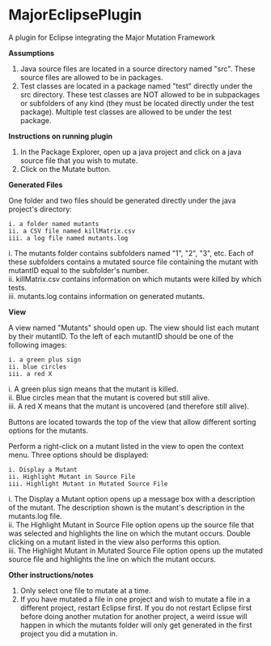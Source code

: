 # MajorEclipsePlugin
A plugin for Eclipse integrating the Major Mutation Framework

**Assumptions**

1. Java source files are located in a source directory named &quot;src&quot;. These source files are allowed to be in packages.  
2. Test classes are located in a package named &quot;test&quot; directly under the src directory. These test classes are NOT allowed to be in subpackages or subfolders of any kind (they must be located directly under the test package). Multiple test classes are allowed to be under the test package.

**Instructions on running plugin**

1. In the Package Explorer, open up a java project and click on a java source file that you wish to mutate.  
2. Click on the Mutate button.

**Generated Files**

One folder and two files should be generated directly under the java project&#39;s directory:

	i. a folder named mutants
	ii. a CSV file named killMatrix.csv
	iii. a log file named mutants.log

i. The mutants folder contains subfolders named &quot;1&quot;, &quot;2&quot;, &quot;3&quot;, etc. Each of these subfolders contains a mutated source file containing the mutant with mutantID equal to the subfolder&#39;s number.  
ii. killMatrix.csv contains information on which mutants were killed by which tests.  
iii. mutants.log contains information on generated mutants.

**View**

A view named &quot;Mutants&quot; should open up. The view should list each mutant by their mutantID. To the left of each mutantID should be one of the following images:

	i. a green plus sign
	ii. blue circles
	iii. a red X

i. A green plus sign means that the mutant is killed.  
ii. Blue circles mean that the mutant is covered but still alive.  
iii. A red X means that the mutant is uncovered (and therefore still alive).

Buttons are located towards the top of the view that allow different sorting options for the mutants.

Perform a right-click on a mutant listed in the view to open the context menu. Three options should be displayed:

	i. Display a Mutant
	ii. Highlight Mutant in Source File
	iii. Highlight Mutant in Mutated Source File

i. The Display a Mutant option opens up a message box with a description of the mutant. The description shown is the mutant&#39;s description in the mutants.log file.  
ii. The Highlight Mutant in Source File option opens up the source file that was selected and highlights the line on which the mutant occurs. Double clicking on a mutant listed in the view also performs this option.  
iii. The Highlight Mutant in Mutated Source File option opens up the mutated source file and highlights the line on which the mutant occurs.

**Other instructions/notes**

1. Only select one file to mutate at a time.  
2. If you have mutated a file in one project and wish to mutate a file in a different project, restart Eclipse first. If you do not restart Eclipse first before doing another mutation for another project, a weird issue will happen in which the mutants folder will only get generated in the first project you did a mutation in.